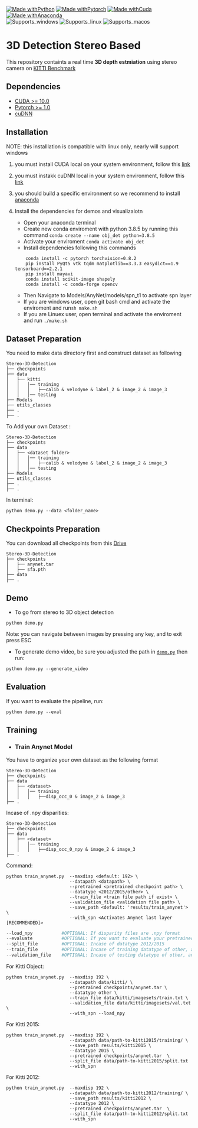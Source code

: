[![Made withPython](https://img.shields.io/badge/Made%20with-python-407eaf?style=for-the-badge&logo=python)](https://www.python.org/)
[![Made withPytorch](https://img.shields.io/badge/Made%20with-pytorch-ee4c2c?style=for-the-badge&logo=pytorch)](https://www.pytorch.org/)
[![Made withCuda](https://img.shields.io/badge/Made%20with-cuda-76b900?style=for-the-badge&logo=nvidia)](https://developer.nvidia.com/cuda-downloads)
[![Made withAnaconda](https://img.shields.io/badge/Made%20with-anaconda-43b049?style=for-the-badge&logo=anaconda)](https://www.anaconda.com/) <br>
![Supports_windows](https://img.shields.io/badge/windows-0078D6?style=for-the-badge&logo=windows)
![Supports_linux](https://img.shields.io/badge/linux-white?style=for-the-badge&logo=linux)
![Supports_macos](https://img.shields.io/badge/macos-black?style=for-the-badge&logo=macos)

# 3D Detection Stereo Based

This repository containts a real time **3D depth estmiation** using stereo camera on [KITTI Benchmark](http://www.cvlibs.net/datasets/kitti/)

## Dependencies

- [CUDA >= 10.0](https://developer.nvidia.com/Cuda-Toolkit)
- [Pytorch >= 1.0](https://pytorch.org/)
- [cuDNN](https://docs.nvidia.com/deeplearning/cudnn/)

## Installation

NOTE: this installlation is compatible with linux only, nearly will support windows

1. you must install CUDA local on your system environment, follow this [link](https://developer.nvidia.com/Cuda-downloads)
2. you must instakk cuDNN local in your system environment, follow this [link](https://docs.nvidia.com/deeplearning/cudnn/install-guide/index.html)
3. you should build a specific environment so we recommend to install [anaconda](https://docs.anaconda.com/anaconda/install/)
4. Install the dependencies for demos and visualizaiotn
	
   - Open your anaconda terminal
   - Create new conda enviroment with python 3.8.5 by running this command ```conda create --name obj_det python=3.8.5```
   - Activate your enviroment ```conda activate obj_det```
   - Install dependencies following this commands
   	
	```shell script
		conda install -c pytorch torchvision=0.8.2
		pip install PyQt5 vtk tqdm matplotlib==3.3.3 easydict==1.9 tensorboard==2.2.1
		pip install mayavi
		conda install scikit-image shapely
		conda install -c conda-forge opencv
	```
	
   - Then Navigate to Models/AnyNet/models/spn_t1 to activate spn layer 
   - If you are windows user, open git bash cmd and activate the enviroment and run`sh make.sh`
   - If you are Linuex user, open terminal and activate the enviroment and run `./make.sh` 
   
## Dataset Preparation

You need to make data directory first and construct dataset as following

```
Stereo-3D-Detection
├── checkpoints
├── data
│   ├── kitti
│   │   │── training
│   │   │   ├──calib & velodyne & label_2 & image_2 & image_3
│   │   │── testing
├── Models
├── utils_classes
├── .
├── .
```

To Add your own Dataset :
```
Stereo-3D-Detection
├── checkpoints
├── data
│   ├── <dataset folder>
│   │   │── training
│   │   │   ├──calib & velodyne & label_2 & image_2 & image_3
│   │   │── testing
├── Models
├── utils_classes
├── .
├── .
```
In terminal:

```shell script
python demo.py --data <folder_name>

```

## Checkpoints Preparation

You can download all checkpoints from this [Drive](https://drive.google.com/drive/folders/1QOAIldySCMdQuJ99SOOAmz-ckgPo-XgM?usp=sharing)

```
Stereo-3D-Detection
├── checkpoints
│   ├── anynet.tar
│   ├── sfa.pth
├── data
├── .
```

## Demo

- To go from stereo to 3D object detection
```shell script
python demo.py
```
Note: you can navigate between images by pressing any key, and to exit press ESC

- To generate demo video, be sure you adjusted the path in [`demo.py`](https://github.com/AmrElsersy/Stereo-3D-Detection/blob/aeb7f0b0b15da3ed7534f3b7346aa01011a71950/demo.py#L115) then run:
```shell script
python demo.py --generate_video
```

## Evaluation

If you want to evaluate the pipeline, run:
```shell script
python demo.py --eval
```
## Training

* ### Train Anynet Model
You have to organize your own dataset as the following format
```
Stereo-3D-Detection
├── checkpoints
├── data
│   ├── <dataset>
│   │   │── training
│   │   │   ├──disp_occ_0 & image_2 & image_3
├── .
```
Incase of .npy disparities:
```
Stereo-3D-Detection
├── checkpoints
├── data
│   ├── <dataset>
│   │   │── training
│   │   │   ├──disp_occ_0_npy & image_2 & image_3
├── .
```
Command:
```shell script
python train_anynet.py  --maxdisp <default: 192> \ 
                        --datapath <datapath> \
                        --pretrained <pretrained checkpoint path> \
                        --datatype <2012/2015/other> \
                        --train_file <train file path if exist> \
                        --validation_file <validation file path> \
                        --save_path <default: 'results/train_anynet'> \
                        --with_spn <Activates Anynet last layer [RECOMMENDED]>
```
```python
--load_npy           #OPTIONAL: If disparity files are .npy format
--evaluate           #OPTIONAL: If you want to evaluate your pretrained checkpoint without training
--split_file         #OPTIONAL: Incase of datatype 2012/2015
--train_file         #OPTIONAL: Incase of training datatype of other, and want to train on specefic file names
--validation_file    #OPTIONAL: Incase of testing datatype of other, and want to validate/test on specefic file names
```
For Kitti Object:  
```shell script
python train_anynet.py  --maxdisp 192 \
                        --datapath data/kitti/ \
                        --pretrained checkpoints/anynet.tar \
                        --datatype other \
                        --train_file data/kitti/imagesets/train.txt \
                        --validation_file data/kitti/imagesets/val.txt \
                        --with_spn --load_npy
``` 
For Kitti 2015:
```shell script
python train_anynet.py  --maxdisp 192 \
                        --datapath data/path-to-kitti2015/training/ \
                        --save_path results/kitti2015 \
                        --datatype 2015 \
                        --pretrained checkpoints/anynet.tar  \
                        --split_file data/path-to-kitti2015/split.txt
                        --with_spn
```
For Kitti 2012:
```shell script
python train_anynet.py  --maxdisp 192 \
                        --datapath data/path-to-kitti2012/training/ \
                        --save_path results/kitti2012 \
                        --datatype 2012 \
                        --pretrained checkpoints/anynet.tar  \
                        --split_file data/path-to-kitti2012/split.txt
                        --with_spn
```



